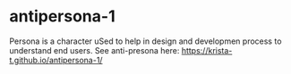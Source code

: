 # antipersona-1

Persona is a character uSed to help in design and developmen process to understand end users. See anti-presona here: https://krista-t.github.io/antipersona-1/
